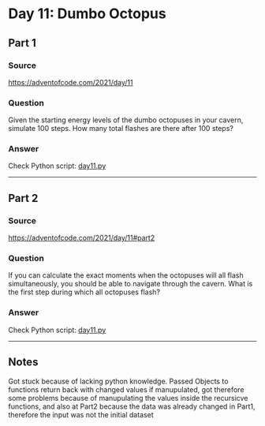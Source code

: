 # Day 11:  Dumbo Octopus

## Part 1

### Source

https://adventofcode.com/2021/day/11

### Question

Given the starting energy levels of the dumbo octopuses in your cavern, simulate 100 steps. How many total flashes are there after 100 steps?

### Answer

Check Python script: [day11.py](./day11.py)

---

## Part 2

### Source

https://adventofcode.com/2021/day/11#part2

### Question

If you can calculate the exact moments when the octopuses will all flash simultaneously, you should be able to navigate through the cavern. What is the first step during which all octopuses flash?


### Answer

Check Python script: [day11.py](./day11.py)

---

## Notes

Got stuck because of lacking python knowledge. Passed Objects to functions return back with changed values if manupulated,
got therefore some problems because of manupulating the values inside the recursicve functions, and also at Part2 because
the data was already changed in Part1, therefore the input was not the initial dataset